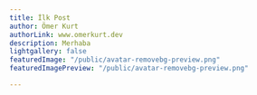 ```yaml
---
title: İlk Post
author: Ömer Kurt
authorLink: www.omerkurt.dev
description: Merhaba
lightgallery: false
featuredImage: "/public/avatar-removebg-preview.png"
featuredImagePreview: "/public/avatar-removebg-preview.png"

---
```

